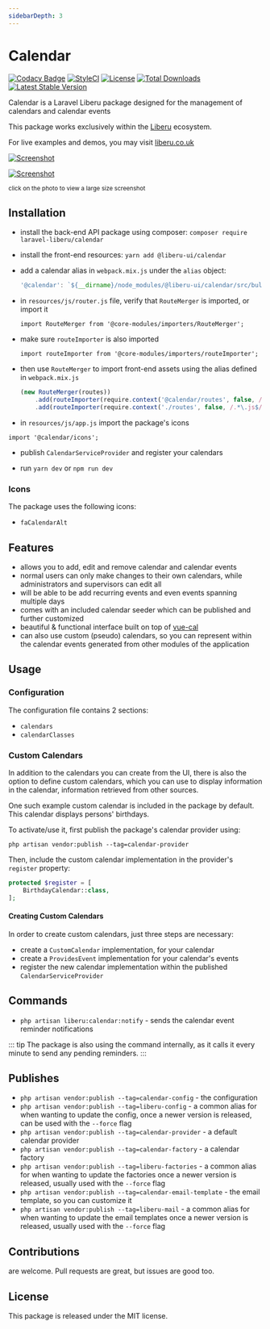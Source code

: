 ```yaml
---
sidebarDepth: 3
---
```


# Calendar

[![Codacy Badge](https://api.codacy.com/project/badge/Grade/7c8421322ab94fc2a612bcf56bc0f294)](https://www.codacy.com/app/laravel-liberu/calendar?utm_source=github.com&amp;utm_medium=referral&amp;utm_content=laravel-liberu/calendar&amp;utm_campaign=Badge_Grade)
[![StyleCI](https://github.styleci.io/repos/194647672/shield?branch=master)](https://github.styleci.io/repos/194647672)
[![License](https://poser.pugx.org/laravel-liberu/calendar/license)](https://packagist.org/packages/laravel-liberu/calendar)
[![Total Downloads](https://poser.pugx.org/laravel-liberu/calendar/downloads)](https://packagist.org/packages/laravel-liberu/calendar)
[![Latest Stable Version](https://poser.pugx.org/laravel-liberu/calendar/version)](https://packagist.org/packages/laravel-liberu/calendar)

Calendar is a Laravel Liberu package designed for the management of 
calendars and calendar events

This package works exclusively within the [Liberu](https://github.com/laravel-liberu/Liberu) ecosystem.

For live examples and demos, you may visit [liberu.co.uk](https://www.liberu.co.uk)

[![Screenshot](https://laravel-liberu.github.io/calendar/screenshots/bulma_001_thumb.png)](https://laravel-liberu.github.io/calendar/screenshots/bulma_001.png)

[![Screenshot](https://laravel-liberu.github.io/calendar/screenshots/bulma_002_thumb.png)](https://laravel-liberu.github.io/calendar/screenshots/bulma_002.png)

<sup>click on the photo to view a large size screenshot</sup>

## Installation

- install the back-end API package using composer: `composer require laravel-liberu/calendar`
- install the front-end resources: `yarn add @liberu-ui/calendar`
- add a calendar alias in `webpack.mix.js` under the `alias` object:
    ```js
    '@calendar': `${__dirname}/node_modules/@liberu-ui/calendar/src/bulma`,
    ``` 
- in `resources/js/router.js` file, verify that `RouteMerger` is imported, or import it

    `import RouteMerger from '@core-modules/importers/RouteMerger';`

- make sure `routeImporter` is also imported

    `import routeImporter from '@core-modules/importers/routeImporter';`

- then use `RouteMerger` to import front-end assets 
using the alias defined in `webpack.mix.js`

    ```js
    (new RouteMerger(routes))
        .add(routeImporter(require.context('@calendar/routes', false, /.*\.js$/)))
        .add(routeImporter(require.context('./routes', false, /.*\.js$/)));
    ```

- in `resources/js/app.js` import the package's icons

`import '@calendar/icons';`

- publish `CalendarServiceProvider` and register your calendars

- run `yarn dev` or `npm run dev`

### Icons
The package uses the following icons:
* `faCalendarAlt`

## Features
- allows you to add, edit and remove calendar and calendar events
- normal users can only make changes to their own calendars,
while administrators and supervisors can edit all
- will be able to be add recurring events and even events spanning multiple days 
- comes with an included calendar seeder which can be published and further customized
- beautiful & functional interface built on top of [vue-cal](https://antoniandre.github.io/vue-cal/)
- can also use custom (pseudo) calendars, so you can represent within the calendar
events generated from other modules of the application 

## Usage

### Configuration
The configuration file contains 2 sections:
- `calendars`
- `calendarClasses`

### Custom Calendars
In addition to the calendars you can create from the UI, there is also the option to define 
custom calendars, which you can use to display information in the calendar, information
retrieved from other sources.

One such example custom calendar is included in the package by default. 
This calendar displays persons' birthdays.

To activate/use it, first publish the package's calendar provider using:
```
php artisan vendor:publish --tag=calendar-provider
```

Then, include the custom calendar implementation in the provider's `register` property:
```php
protected $register = [
    BirthdayCalendar::class,
];
```

#### Creating Custom Calendars
In order to create custom calendars, just three steps are necessary:
- create a `CustomCalendar` implementation, for your calendar
- create a `ProvidesEvent` implementation for your calendar's events
- register the new calendar implementation within the published `CalendarServiceProvider`

## Commands

- `php artisan liberu:calendar:notify` - sends the calendar event reminder notifications

::: tip
The package is also using the command internally, as it calls it every minute to send any 
pending reminders. 
:::


## Publishes

- `php artisan vendor:publish --tag=calendar-config` - the configuration
- `php artisan vendor:publish --tag=liberu-config` - a common alias for when wanting to update the config,
once a newer version is released, can be used with the `--force` flag
- `php artisan vendor:publish --tag=calendar-provider` - a default calendar provider
- `php artisan vendor:publish --tag=calendar-factory` - a calendar factory
- `php artisan vendor:publish --tag=liberu-factories` - a common alias for when wanting to update the factories 
once a newer version is released, usually used with the `--force` flag
- `php artisan vendor:publish --tag=calendar-email-template` - the email template,
 so you can customize it
- `php artisan vendor:publish --tag=liberu-mail` - a common alias for when wanting to update the email 
templates once a newer version is released, usually used with the `--force` flag

## Contributions

are welcome. Pull requests are great, but issues are good too.

## License

This package is released under the MIT license.
